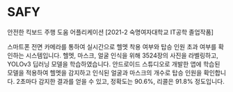 # SAFY
안전한 킥보드 주행 도움 어플리케이션 [2021-2 숙명여자대학교 IT공학 졸업작품]

스마트폰 전면 카메라를 통하여 실시간으로 헬멧 착용 여부와 탑승 인원 초과 여부를 확인하는 시스템입니다.
헬멧, 마스크, 얼굴 인식을 위해 3524장의 사진을 라벨링하고, YOLOv3 딥러닝 모델을 학습하였습니다. 
안드로이드 스튜디오로 개발한 앱에 학습된 모델을 적용하여 헬멧을 감지하고 인식된 얼굴과 마스크의 개수로 탑승 인원을 확인합니다. 
2초마다 감지한 결과를 얻을 수 있고, 정확도는 90.6%, 리콜은 91.8% 정도입니다. 
